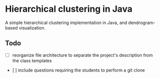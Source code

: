 # Hierarchical clustering in Java

A simple hierarchical clustering implementation in Java, and dendrogram-based visualization.

## Todo

- [ ] reorganize file architecture to separate the project's description from the class templates
- [ ] include questions requiring the students to perform a git clone

